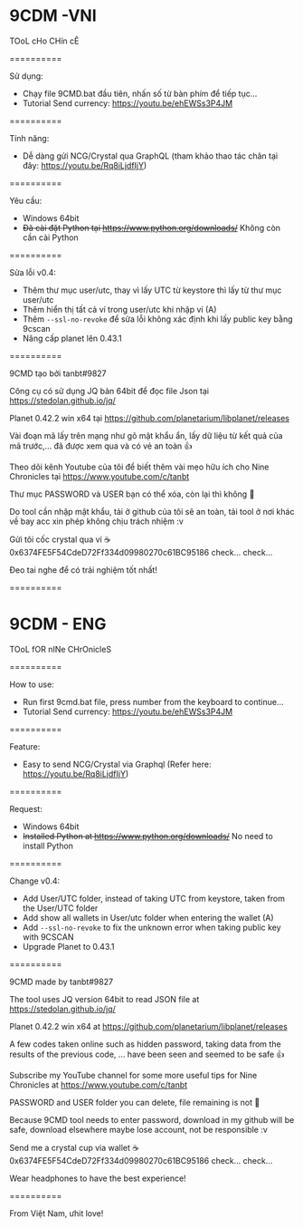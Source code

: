 # 9CDM -VNI
TOoL cHo CHín cÊ

==========

Sử dụng:
- Chạy file 9CMD.bat đầu tiên, nhấn số từ bàn phím để tiếp tục...
- Tutorial Send currency: https://youtu.be/ehEWSs3P4JM

==========

Tính năng:
- Dễ dàng gửi NCG/Crystal qua GraphQL (tham khảo thao tác chân tại đây: https://youtu.be/Rq8iLjdfIjY)

==========

Yêu cầu:
- Windows 64bit
- <s>Đã cài đặt Python tại https://www.python.org/downloads/</s> Không còn cần cài Python

==========

Sửa lỗi v0.4:
- Thêm thư mục user/utc, thay vì lấy UTC từ keystore thì lấy từ thư mục user/utc
- Thêm hiển thị tất cả ví trong user/utc khi nhập ví (A)
- Thêm `--ssl-no-revoke` để sửa lỗi không xác định khi lấy public key bằng 9cscan
- Nâng cấp planet lên 0.43.1

==========

9CMD tạo bởi tanbt#9827

Công cụ có sử dụng JQ bản 64bit để đọc file Json tại https://stedolan.github.io/jq/

Planet 0.42.2 win x64 tại https://github.com/planetarium/libplanet/releases

Vài đoạn mã lấy trên mạng như gõ mật khẩu ẩn, lấy dữ liệu từ kết quả của mã trước,... đã được xem qua và có vẻ an toàn 👍

Theo dõi kênh Youtube của tôi để biết thêm vài mẹo hữu ích cho Nine Chronicles tại https://www.youtube.com/c/tanbt

Thư mục PASSWORD và USER bạn có thể xóa, còn lại thì không 🐧

Do tool cần nhập mật khẩu, tải ở github của tôi sẽ an toàn, tải tool ở nơi khác về bay acc xin phép không chịu trách nhiệm :v

Gửi tôi cốc crystal qua ví ☕ 0x6374FE5F54CdeD72Ff334d09980270c61BC95186 check... check...

Đeo tai nghe để có trải nghiệm tốt nhất!

==========

# 9CDM - ENG
TOoL fOR nINe CHrOnicleS

==========

How to use:
- Run first 9cmd.bat file, press number from the keyboard to continue...
- Tutorial Send currency: https://youtu.be/ehEWSs3P4JM

==========

Feature:
- Easy to send NCG/Crystal via Graphql (Refer here: https://youtu.be/Rq8iLjdfIjY)

==========

Request:
- Windows 64bit
- <s>Installed Python at https://www.python.org/downloads/</s> No need to install Python

==========

Change v0.4:
- Add User/UTC folder, instead of taking UTC from keystore, taken from the User/UTC folder
- Add show all wallets in User/utc folder when entering the wallet (A)
- Add `--ssl-no-revoke` to fix the unknown error when taking public key with 9CSCAN
- Upgrade Planet to 0.43.1

==========

9CMD made by tanbt#9827

The tool uses JQ version 64bit to read JSON file at https://stedolan.github.io/jq/

Planet 0.42.2 win x64 at https://github.com/planetarium/libplanet/releases

A few codes taken online such as hidden password, taking data from the results of the previous code, ... have been seen and seemed to be safe 👍

Subscribe my YouTube channel for some more useful tips for Nine Chronicles at https://www.youtube.com/c/tanbt

PASSWORD and USER folder you can delete, file remaining is not 🐧

Because 9CMD tool needs to enter password, download in my github will be safe, download elsewhere maybe lose account, not be responsible :v

Send me a crystal cup via wallet ☕ 0x6374FE5F54CdeD72Ff334d09980270c61BC95186 check... check...

Wear headphones to have the best experience!

==========

From Việt Nam, ưhit love!
